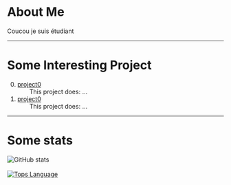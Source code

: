 # About Me
Coucou je suis étudiant<br/>

---

# Some Interesting Project

0. [project0](...)<br/>&emsp;&emsp;This project does: ...
1. [project0](...)<br/>&emsp;&emsp;This project does: ...

---

# Some stats

![GitHub stats](https://github-readme-stats.vercel.app/api?username=pierre-giordano&show_icons=true&count_private=true&theme=nord&hide=prs,issues,contribs)<br/><br/>
[![Tops Language](https://github-readme-stats.vercel.app/api/top-langs/?username=pierre-giordano&layout=compact&theme=nord)](https://github.com/anuraghazra/github-readme-stats)<br/><br/>
